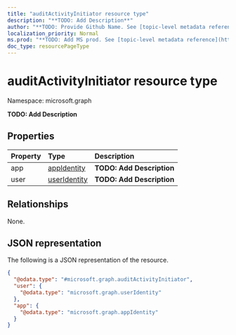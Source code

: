 ```yaml
---
title: "auditActivityInitiator resource type"
description: "**TODO: Add Description**"
author: "**TODO: Provide Github Name. See [topic-level metadata reference](https://msgo.azurewebsites.net/add/document/guidelines/metadata.html#topic-level-metadata)**"
localization_priority: Normal
ms.prod: "**TODO: Add MS prod. See [topic-level metadata reference](https://msgo.azurewebsites.net/add/document/guidelines/metadata.html#topic-level-metadata)**"
doc_type: resourcePageType
---
```


# auditActivityInitiator resource type

Namespace: microsoft.graph

**TODO: Add Description**

## Properties
|Property|Type|Description|
|:---|:---|:---|
|app|[appIdentity](../resources/appidentity.md)|**TODO: Add Description**|
|user|[userIdentity](../resources/useridentity.md)|**TODO: Add Description**|

## Relationships
None.

## JSON representation
The following is a JSON representation of the resource.
<!-- {
  "blockType": "resource",
  "@odata.type": "microsoft.graph.auditActivityInitiator"
}
-->
``` json
{
  "@odata.type": "#microsoft.graph.auditActivityInitiator",
  "user": {
    "@odata.type": "microsoft.graph.userIdentity"
  },
  "app": {
    "@odata.type": "microsoft.graph.appIdentity"
  }
}
```

